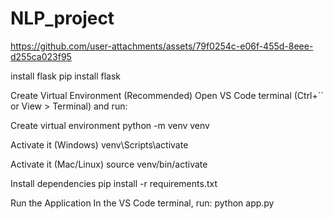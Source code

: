 # NLP_project


https://github.com/user-attachments/assets/79f0254c-e06f-455d-8eee-d255ca023f95



install flask 
pip install flask

Create Virtual Environment (Recommended)
Open VS Code terminal (Ctrl+``  or View > Terminal) and run:

 Create virtual environment
python -m venv venv

Activate it (Windows)
venv\Scripts\activate


 Activate it (Mac/Linux)
source venv/bin/activate

 Install dependencies
pip install -r requirements.txt

 Run the Application
In the VS Code terminal, run:
python app.py
